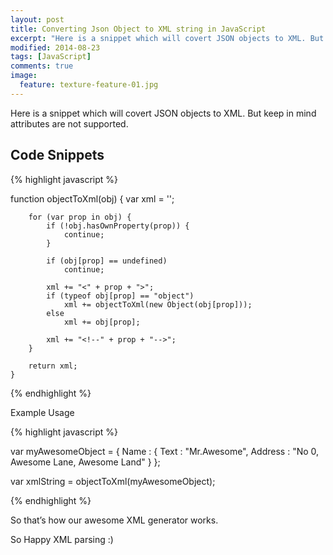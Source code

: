 ```yaml
---
layout: post
title: Converting Json Object to XML string in JavaScript
excerpt: "Here is a snippet which will covert JSON objects to XML. But keep in mind attributes are not supported."
modified: 2014-08-23
tags: [JavaScript]
comments: true
image:
  feature: texture-feature-01.jpg
---
```

Here is a snippet which will covert JSON objects to XML. But keep in mind attributes are not supported.
## Code Snippets

{% highlight javascript %}

function objectToXml(obj) {
        var xml = '';
 
        for (var prop in obj) {
            if (!obj.hasOwnProperty(prop)) {
                continue;
            }
 
            if (obj[prop] == undefined)
                continue;
 
            xml += "<" + prop + ">";
            if (typeof obj[prop] == "object")
                xml += objectToXml(new Object(obj[prop]));
            else
                xml += obj[prop];
 
            xml += "<!--" + prop + "-->";
        }
 
        return xml;
    }

{% endhighlight %}

Example Usage

{% highlight javascript %}

 var myAwesomeObject = {
     Name : {
         Text : "Mr.Awesome",
         Address : "No 0, Awesome Lane, Awesome Land"
     }
};

var xmlString = objectToXml(myAwesomeObject);

{% endhighlight %}

So that’s how our awesome XML generator works.

So Happy XML parsing :)
